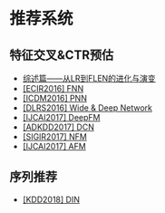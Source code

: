 # 推荐系统

## 特征交叉&CTR预估

* [综述篇——从LR到FLEN的进化与演变](/rec/feat-cross/summary.md)
* [\[ECIR2016\] FNN](/rec/feat-cross/FNN.md)
* [\[ICDM2016\] PNN](/rec/feat-cross/PNN.md)
* [\[DLRS2016\] Wide & Deep Network](/rec/feat-cross/WDN.md)
* [\[IJCAI2017\] DeepFM](/rec/feat-cross/DeepFM.md)
* [\[ADKDD2017\] DCN](/rec/feat-cross/DCN.md)
* [\[SIGIR2017\] NFM](/rec/feat-cross/NFM.md)
* [\[IJCAI2017\] AFM](/rec/feat-cross/AFM.md)

## 序列推荐

* [\[KDD2018\] DIN](/rec/seq/DIN.md)